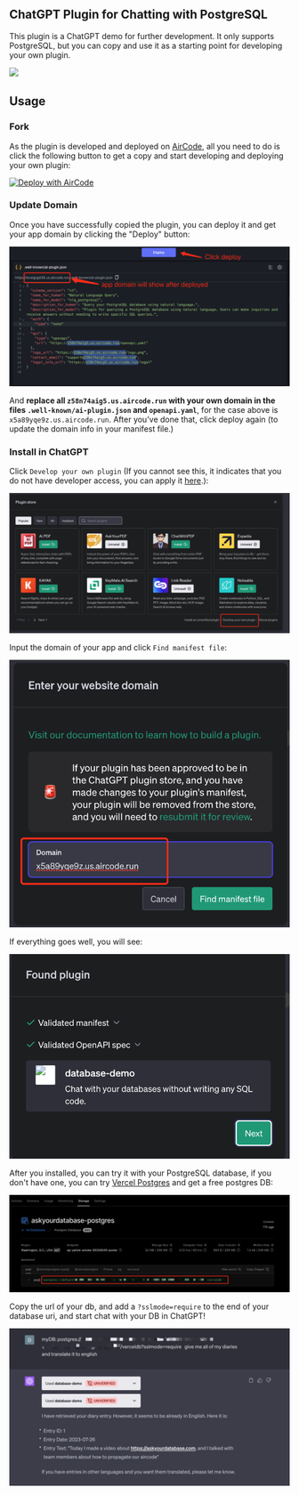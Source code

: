 ## ChatGPT Plugin for Chatting with PostgreSQL

This plugin is a ChatGPT demo for further development. It only supports PostgreSQL, but you can copy and use it as a starting point for developing your own plugin. 

[![](https://res.cloudinary.com/marcomontalbano/image/upload/v1692605340/video_to_markdown/images/youtube--wxNEN8xCmpo-c05b58ac6eb4c4700831b2b3070cd403.jpg)](https://www.youtube.com/watch?v=wxNEN8xCmpo "")

## Usage

### Fork

As the plugin is developed and deployed on [AirCode](https://aircode.io/), all you need to do is click the following button to get a copy and start developing and deploying your own plugin:

[![Deploy with AirCode](https://aircode.io/aircode-deploy-button.svg)](https://aircode.io/dashboard?owner=AirCodeLabs&repo=aircode&branch=main&path=examples%2Fchatgpt-plugin&appname=DatabaseQuery)

### Update Domain

Once you have successfully copied the plugin, you can deploy it and get your app domain by clicking the "Deploy" button: 

![Alt text](https://github.com/AirCodeLabs/aircode/blob/chat/examples/chatgpt-plugin/image.png?raw%253Dtrue)

And **replace all `z58n74aig5.us.aircode.run` with your own domain in the files `.well-known/ai-plugin.json` and `openapi.yaml`**, for the case above is `x5a89yqe9z.us.aircode.run`. After you've done that, click deploy again (to update the domain info in your manifest file.)

### Install in ChatGPT 

Click `Develop your own plugin` (If you cannot see this, it indicates that you do not have developer access, you can apply it [here](https://openai.com/waitlist/plugins).):

![Alt text](https://github.com/AirCodeLabs/aircode/blob/chatgpt/examples/chatGPT-plugin/image-1.png?raw%253Dtrue) 

Input the domain of your app and click `Find manifest file`: 

![Alt text](https://github.com/AirCodeLabs/aircode/blob/chatgpt/examples/chatGPT-plugin/image-2.png?raw%25253Dtrue)

If everything goes well, you will see:

![Alt text](https://github.com/AirCodeLabs/aircode/blob/chatgpt/examples/chatGPT-plugin/image-3.png?raw%25253Dtrue)

After you installed, you can try it with your PostgreSQL database, if you don't have one, you can try [Vercel Postgres](https://vercel.com/storage/postgres) and get a free postgres DB:

![Alt text](https://github.com/AirCodeLabs/aircode/blob/chatgpt/examples/chatGPT-plugin/image-4.png?raw%25253Dtrue)

Copy the url of your db, and add a `?sslmode=require` to the end of your database uri, and start chat with your DB in ChatGPT!

![Alt text](https://github.com/AirCodeLabs/aircode/blob/chatgpt/examples/chatGPT-plugin/image-5.png?raw%25253Dtrue)

